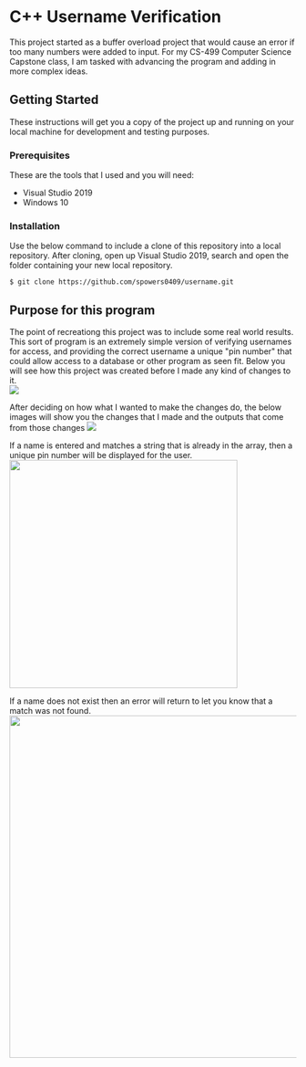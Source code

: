 # C++ Username Verification

This project started as a buffer overload project that would cause an error if too many numbers were added to input. For my CS-499 Computer Science Capstone class, I am tasked with advancing the program and adding in more complex ideas. 

## Getting Started

These instructions will get you a copy of the project up and running on your local machine for development and testing purposes.

### Prerequisites

These are the tools that I used and you will need:

* Visual Studio 2019
* Windows 10

### Installation

Use the below command to include a clone of this repository into a local repository. After cloning, open up Visual Studio 2019, search and open the folder containing your new local repository.

```
$ git clone https://github.com/spowers0409/username.git
```
<!--
## Usage

A few examples of useful commands and/or tasks.

```
$ First example
$ Second example
$ And keep this in mind
```
-->

## Purpose for this program

The point of recreationg this project was to include some real world results. This sort of program is an extremely simple version of verifying usernames for access, and providing the correct username a unique "pin number" that could allow access to a database or other program as seen fit. Below you will see how this project was created before I made any kind of changes to it.  
<img src="https://user-images.githubusercontent.com/85845285/195989470-c2f836ca-185c-42bb-983a-30455379fc46.png" >

After deciding on how what I wanted to make the changes do, the below images will show you the changes that I made and the outputs that come from those changes
<img src="https://user-images.githubusercontent.com/85845285/195988640-7f4c065b-9ec5-4539-a65c-e40f23e259a6.png" >


If a name is entered and matches a string that is already in the array, then a unique pin number will be displayed for the user.
<img src="https://user-images.githubusercontent.com/85845285/195988363-78f3674a-5d05-4a29-a02e-f2df5a481deb.png" width=400>

If a name does not exist then an error will return to let you know that a match was not found.                                              
<img src="https://user-images.githubusercontent.com/85845285/195988361-8b2cd25f-e640-4169-bf33-2ceb38ca8ddf.png" width=600>


<!--

## Deployment

Additional notes on how to deploy this on a live or release system. Explaining the most important branches, what pipelines they trigger and how to update the database (if anything special).



### Server

* Live:
* Release:
* Development:

### Branches

* Master:
* Feature:
* Bugfix:
* etc...


## If you would like to check out the C++ version of this program, check out the repository below!

* Project folder on server:
* Confluence link:
* Asana board:
* etc...

-->

